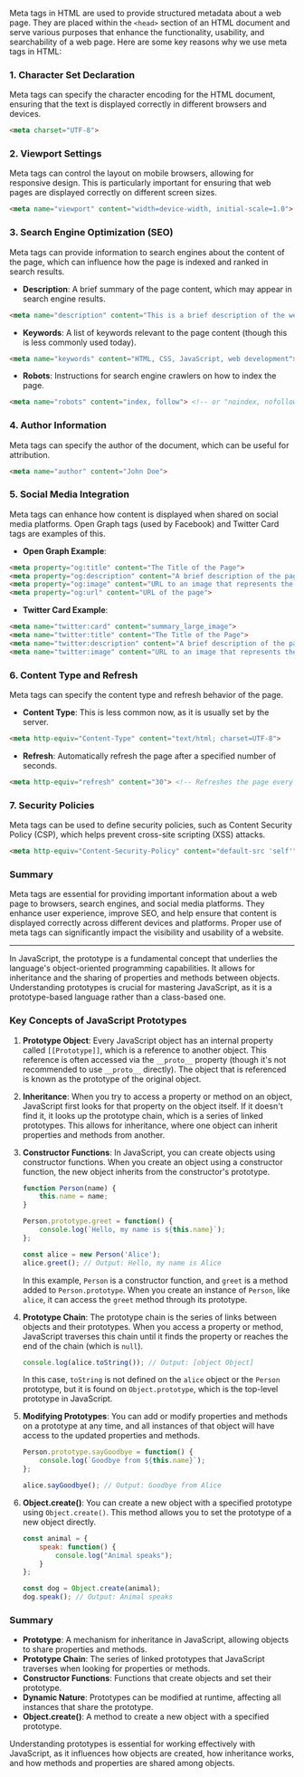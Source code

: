 Meta tags in HTML are used to provide structured metadata about a web page. They are placed within the `<head>` section of an HTML document and serve various purposes that enhance the functionality, usability, and searchability of a web page. Here are some key reasons why we use meta tags in HTML:

### 1. **Character Set Declaration**
Meta tags can specify the character encoding for the HTML document, ensuring that the text is displayed correctly in different browsers and devices.

```html
<meta charset="UTF-8">
```

### 2. **Viewport Settings**
Meta tags can control the layout on mobile browsers, allowing for responsive design. This is particularly important for ensuring that web pages are displayed correctly on different screen sizes.

```html
<meta name="viewport" content="width=device-width, initial-scale=1.0">
```

### 3. **Search Engine Optimization (SEO)**
Meta tags can provide information to search engines about the content of the page, which can influence how the page is indexed and ranked in search results.

- **Description**: A brief summary of the page content, which may appear in search engine results.

```html
<meta name="description" content="This is a brief description of the web page.">
```

- **Keywords**: A list of keywords relevant to the page content (though this is less commonly used today).

```html
<meta name="keywords" content="HTML, CSS, JavaScript, web development">
```

- **Robots**: Instructions for search engine crawlers on how to index the page.

```html
<meta name="robots" content="index, follow"> <!-- or "noindex, nofollow" -->
```

### 4. **Author Information**
Meta tags can specify the author of the document, which can be useful for attribution.

```html
<meta name="author" content="John Doe">
```

### 5. **Social Media Integration**
Meta tags can enhance how content is displayed when shared on social media platforms. Open Graph tags (used by Facebook) and Twitter Card tags are examples of this.

- **Open Graph Example**:

```html
<meta property="og:title" content="The Title of the Page">
<meta property="og:description" content="A brief description of the page.">
<meta property="og:image" content="URL to an image that represents the content">
<meta property="og:url" content="URL of the page">
```

- **Twitter Card Example**:

```html
<meta name="twitter:card" content="summary_large_image">
<meta name="twitter:title" content="The Title of the Page">
<meta name="twitter:description" content="A brief description of the page.">
<meta name="twitter:image" content="URL to an image that represents the content">
```

### 6. **Content Type and Refresh**
Meta tags can specify the content type and refresh behavior of the page.

- **Content Type**: This is less common now, as it is usually set by the server.

```html
<meta http-equiv="Content-Type" content="text/html; charset=UTF-8">
```

- **Refresh**: Automatically refresh the page after a specified number of seconds.

```html
<meta http-equiv="refresh" content="30"> <!-- Refreshes the page every 30 seconds -->
```

### 7. **Security Policies**
Meta tags can be used to define security policies, such as Content Security Policy (CSP), which helps prevent cross-site scripting (XSS) attacks.

```html
<meta http-equiv="Content-Security-Policy" content="default-src 'self'">
```

### Summary
Meta tags are essential for providing important information about a web page to browsers, search engines, and social media platforms. They enhance user experience, improve SEO, and help ensure that content is displayed correctly across different devices and platforms. Proper use of meta tags can significantly impact the visibility and usability of a website.

---

In JavaScript, the prototype is a fundamental concept that underlies the language's object-oriented programming capabilities. It allows for inheritance and the sharing of properties and methods between objects. Understanding prototypes is crucial for mastering JavaScript, as it is a prototype-based language rather than a class-based one.

### Key Concepts of JavaScript Prototypes

1. **Prototype Object**:
   Every JavaScript object has an internal property called `[[Prototype]]`, which is a reference to another object. This reference is often accessed via the `__proto__` property (though it's not recommended to use `__proto__` directly). The object that is referenced is known as the prototype of the original object.

2. **Inheritance**:
   When you try to access a property or method on an object, JavaScript first looks for that property on the object itself. If it doesn't find it, it looks up the prototype chain, which is a series of linked prototypes. This allows for inheritance, where one object can inherit properties and methods from another.

3. **Constructor Functions**:
   In JavaScript, you can create objects using constructor functions. When you create an object using a constructor function, the new object inherits from the constructor's prototype.

   ```javascript
   function Person(name) {
       this.name = name;
   }

   Person.prototype.greet = function() {
       console.log(`Hello, my name is ${this.name}`);
   };

   const alice = new Person('Alice');
   alice.greet(); // Output: Hello, my name is Alice
   ```

   In this example, `Person` is a constructor function, and `greet` is a method added to `Person.prototype`. When you create an instance of `Person`, like `alice`, it can access the `greet` method through its prototype.

4. **Prototype Chain**:
   The prototype chain is the series of links between objects and their prototypes. When you access a property or method, JavaScript traverses this chain until it finds the property or reaches the end of the chain (which is `null`).

   ```javascript
   console.log(alice.toString()); // Output: [object Object]
   ```

   In this case, `toString` is not defined on the `alice` object or the `Person` prototype, but it is found on `Object.prototype`, which is the top-level prototype in JavaScript.

5. **Modifying Prototypes**:
   You can add or modify properties and methods on a prototype at any time, and all instances of that object will have access to the updated properties and methods.

   ```javascript
   Person.prototype.sayGoodbye = function() {
       console.log(`Goodbye from ${this.name}`);
   };

   alice.sayGoodbye(); // Output: Goodbye from Alice
   ```

6. **Object.create()**:
   You can create a new object with a specified prototype using `Object.create()`. This method allows you to set the prototype of a new object directly.

   ```javascript
   const animal = {
       speak: function() {
           console.log("Animal speaks");
       }
   };

   const dog = Object.create(animal);
   dog.speak(); // Output: Animal speaks
   ```

### Summary

- **Prototype**: A mechanism for inheritance in JavaScript, allowing objects to share properties and methods.
- **Prototype Chain**: The series of linked prototypes that JavaScript traverses when looking for properties or methods.
- **Constructor Functions**: Functions that create objects and set their prototype.
- **Dynamic Nature**: Prototypes can be modified at runtime, affecting all instances that share the prototype.
- **Object.create()**: A method to create a new object with a specified prototype.

Understanding prototypes is essential for working effectively with JavaScript, as it influences how objects are created, how inheritance works, and how methods and properties are shared among objects.